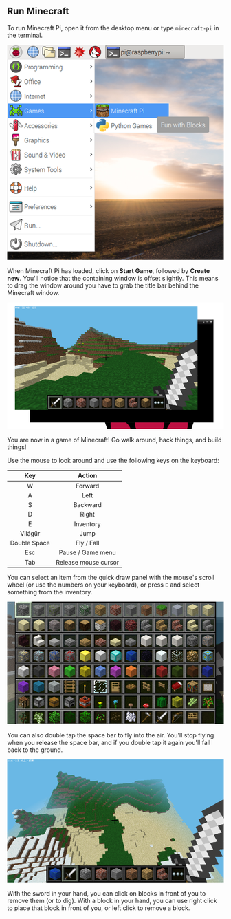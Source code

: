 ## Run Minecraft

To run Minecraft Pi, open it from the desktop menu or type `minecraft-pi` in the terminal.

![](images/menu.png)

When Minecraft Pi has loaded, click on **Start Game**, followed by **Create new**. You'll notice that the containing window is offset slightly. This means to drag the window around you have to grab the title bar behind the Minecraft window.

![](images/mcpi-game.png)

You are now in a game of Minecraft! Go walk around, hack things, and build things!

Use the mouse to look around and use the following keys on the keyboard:

|     Key      |        Action        |
|:------------:|:--------------------:|
|      W       |       Forward        |
|      A       |         Left         |
|      S       |       Backward       |
|      D       |        Right         |
|      E       |      Inventory       |
|   Világűr    |         Jump         |
| Double Space |      Fly / Fall      |
|     Esc      |  Pause / Game menu   |
|     Tab      | Release mouse cursor |

You can select an item from the quick draw panel with the mouse's scroll wheel (or use the numbers on your keyboard), or press `E` and select something from the inventory.

![](images/mcpi-inventory.png)

You can also double tap the space bar to fly into the air. You'll stop flying when you release the space bar, and if you double tap it again you'll fall back to the ground.

![](images/mcpi-flying.png)

With the sword in your hand, you can click on blocks in front of you to remove them (or to dig). With a block in your hand, you can use right click to place that block in front of you, or left click to remove a block.